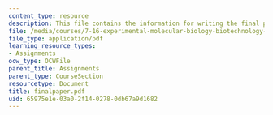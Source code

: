 ```yaml
---
content_type: resource
description: This file contains the information for writing the final paper.
file: /media/courses/7-16-experimental-molecular-biology-biotechnology-ii-spring-2005/65975e1e03a02f1402780db67a9d1682_finalpaper.pdf
file_type: application/pdf
learning_resource_types:
- Assignments
ocw_type: OCWFile
parent_title: Assignments
parent_type: CourseSection
resourcetype: Document
title: finalpaper.pdf
uid: 65975e1e-03a0-2f14-0278-0db67a9d1682
---
```

